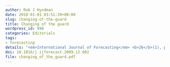 ```yaml
---
author: Rob J Hyndman
date: 2010-01-01 03:51:39+00:00
slug: changing-of-the-guard
title: Changing of the guard
wordpress_id: 998
categories: Editorials
tags:
- forecasting
details: "<em>International Journal of Forecasting</em> <b>26</b>(1), p1"
doi: 10.1016/j.ijforecast.2009.12.002
file: changing_of_the_guard.pdf
---
```

